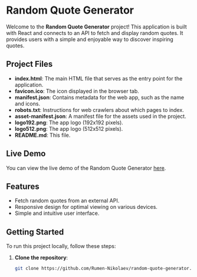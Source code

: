 # Random Quote Generator

Welcome to the **Random Quote Generator** project! This application is built with React and connects to an API to fetch and display random quotes. It provides users with a simple and enjoyable way to discover inspiring quotes.

## Project Files

- **index.html**: The main HTML file that serves as the entry point for the application.
- **favicon.ico**: The icon displayed in the browser tab.
- **manifest.json**: Contains metadata for the web app, such as the name and icons.
- **robots.txt**: Instructions for web crawlers about which pages to index.
- **asset-manifest.json**: A manifest file for the assets used in the project.
- **logo192.png**: The app logo (192x192 pixels).
- **logo512.png**: The app logo (512x512 pixels).
- **README.md**: This file.

## Live Demo

You can view the live demo of the Random Quote Generator [here](https://rumennikolaevportfolio.com/.website_6e2b39a2/).

## Features

- Fetch random quotes from an external API.
- Responsive design for optimal viewing on various devices.
- Simple and intuitive user interface.

## Getting Started

To run this project locally, follow these steps:

1. **Clone the repository**:
   ```bash
   git clone https://github.com/Rumen-Nikolaev/random-quote-generator.git

